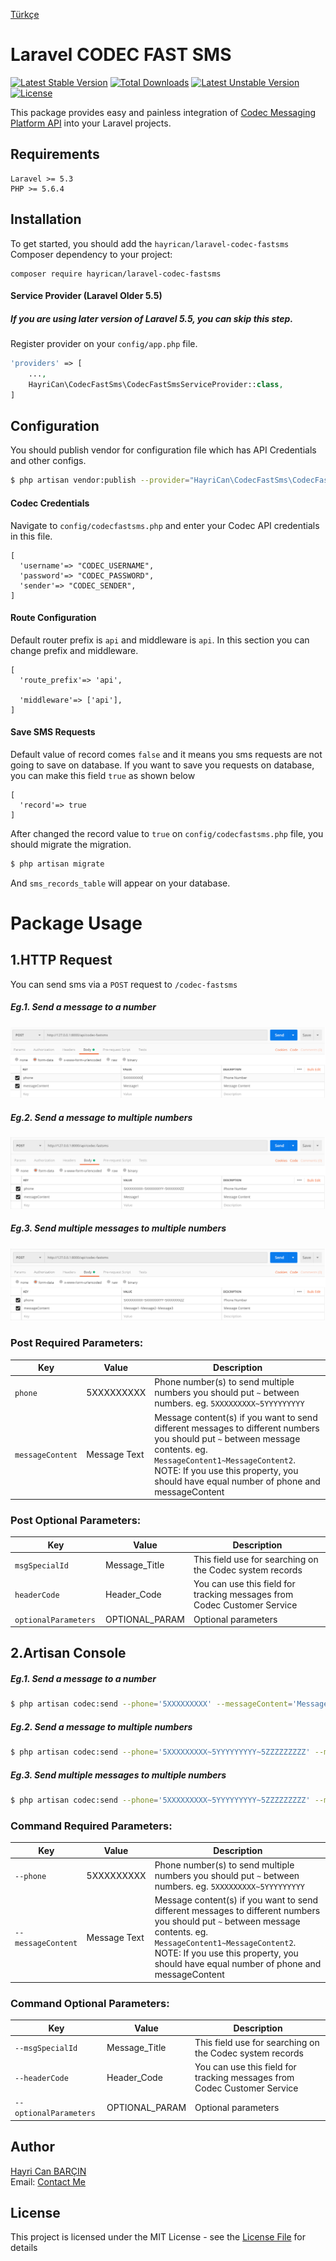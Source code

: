 [Türkçe](doc#readme)
# Laravel CODEC FAST SMS
[![Latest Stable Version](https://poser.pugx.org/hayrican/laravel-codec-fastsms/version)](https://packagist.org/packages/hayrican/laravel-codec-fastsms)
[![Total Downloads](https://poser.pugx.org/hayrican/laravel-codec-fastsms/downloads)](https://packagist.org/packages/hayrican/laravel-codec-fastsms)
[![Latest Unstable Version](https://poser.pugx.org/hayrican/laravel-codec-fastsms/v/unstable)](//packagist.org/packages/hayrican/laravel-codec-fastsms)
[![License](https://poser.pugx.org/hayrican/laravel-codec-fastsms/license)](https://packagist.org/packages/hayrican/laravel-codec-fastsms)

This package provides easy and painless integration of [Codec Messaging Platform API] into your
Laravel projects.

## Requirements
    Laravel >= 5.3
    PHP >= 5.6.4
        
## Installation
To get started, you should add the `hayrican/laravel-codec-fastsms` Composer dependency to your project:
```
composer require hayrican/laravel-codec-fastsms
```

#### Service Provider (Laravel Older 5.5)

##### If you are using later version of Laravel 5.5, you can skip this step.

Register provider on your `config/app.php` file.
```php
'providers' => [
    ...,
    HayriCan\CodecFastSms\CodecFastSmsServiceProvider::class,
]
```

## Configuration
You should publish vendor for configuration file which has API Credentials and other configs.
```bash
$ php artisan vendor:publish --provider="HayriCan\CodecFastSms\CodecFastSmsServiceProvider"
```

#### Codec Credentials
Navigate to `config/codecfastsms.php` and enter your Codec API credentials in this file.
```array
[
  'username'=> "CODEC_USERNAME",
  'password'=> "CODEC_PASSWORD",
  'sender'=> "CODEC_SENDER",
]
```

####  Route Configuration
Default router prefix is `api` and  middleware is `api`. In this section you can change prefix and middleware.
```array
[
  'route_prefix'=> 'api',

  'middleware'=> ['api'],
]
```
####  Save SMS Requests
Default value of record comes `false` and it means you sms requests are not going to save on database.
If you want to save you requests on database, you can make this field `true` as shown below
```array
[
  'record'=> true
]
```
After changed the record value to `true` on `config/codecfastsms.php` file, you should migrate the migration.
```bash
$ php artisan migrate
```
And `sms_records_table` will appear on your database.

# Package Usage
## 1.HTTP Request
You can send sms via a `POST` request to `/codec-fastsms`
##### Eg.1. Send a message to a number
![Screencast1](doc/postman-1.PNG)
##### Eg.2. Send a message to multiple numbers
![Screencast2](doc/postman-2.PNG)
##### Eg.3. Send multiple messages to multiple numbers
![Screencast3](doc/postman-3.PNG)


### Post Required Parameters:

| Key                   | Value         | Description   |
| ---                   | ---           | ---           |
| `phone`               | 5XXXXXXXXX    |Phone number(s) to send multiple numbers you should put `~` between numbers. eg. `5XXXXXXXXX~5YYYYYYYYY`   |
| `messageContent`      | Message Text  |Message content(s) if you want to send different messages to different numbers you should put `~` between message contents. eg. `MessageContent1~MessageContent2`. NOTE: If you use this property, you should have equal number of phone and messageContent |


### Post Optional Parameters:

| Key                   | Value         | Description   |
| ---                   | ---           | ---           |
| `msgSpecialId `       | Message_Title |This field use for searching on the Codec system records |
| `headerCode `         | Header_Code   |You can use this field for tracking messages from Codec Customer Service |
| `optionalParameters ` | OPTIONAL_PARAM|Optional parameters |




## 2.Artisan Console
##### Eg.1. Send a message to a number
```bash
$ php artisan codec:send --phone='5XXXXXXXXX' --messageContent='Message Text'
```
##### Eg.2. Send a message to multiple numbers
```bash
$ php artisan codec:send --phone='5XXXXXXXXX~5YYYYYYYYY~5ZZZZZZZZZ' --messageContent='Message Text'
```
##### Eg.3. Send multiple messages to multiple numbers
```bash
$ php artisan codec:send --phone='5XXXXXXXXX~5YYYYYYYYY~5ZZZZZZZZZ' --messageContent='Message Text~Message Text2~Message Text3'
```
### Command Required Parameters:

| Key                | Value         | Description   |
| ---                | ---           | ---           |
| `--phone`          | 5XXXXXXXXX    |Phone number(s) to send multiple numbers you should put `~` between numbers. eg. `5XXXXXXXXX~5YYYYYYYYY`   |
| `--messageContent` | Message Text  |Message content(s) if you want to send different messages to different numbers you should put `~` between message contents. eg. `MessageContent1~MessageContent2`. NOTE: If you use this property, you should have equal number of phone and messageContent |


### Command Optional Parameters:

| Key                   | Value         | Description   |
| ---                   | ---           | ---           |
| `--msgSpecialId `       | Message_Title |This field use for searching on the Codec system records |
| `--headerCode `         | Header_Code   |You can use this field for tracking messages from Codec Customer Service |
| `--optionalParameters`  | OPTIONAL_PARAM|Optional parameters |

## Author

[Hayri Can BARÇIN]  
Email: [Contact Me]

## License

This project is licensed under the MIT License - see the [License File](LICENSE) for details



[//]: # (These are reference links used in the body of this note and get stripped out when the markdown processor does its job. There is no need to format nicely because it shouldn't be seen. Thanks SO - http://stackoverflow.com/questions/4823468/store-comments-in-markdown-syntax)
   [Codec Messaging Platform API]: <https://www.codec.com.tr/index-en.html#p1>
   [Hayri Can BARÇIN]: <https://www.linkedin.com/in/hayricanbarcin/>
   [Contact Me]: <mailto:hayricanbarcin@gmail.com>
